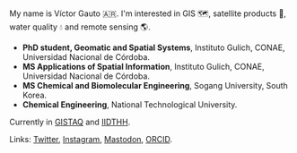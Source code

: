 My name is Víctor Gauto 🇦🇷. I'm interested in GIS 🗺️, satellite products 📡, water quality 💧 and remote sensing 🌎.

- **PhD student, Geomatic and Spatial Systems**, Instituto Gulich, CONAE, Universidad Nacional de Córdoba.
- **MS Applications of Spatial Information**, Instituto Gulich, CONAE, Universidad Nacional de Córdoba.
- **MS Chemical and Biomolecular Engineering**, Sogang University, South Korea.
- **Chemical Engineering**, National Technological University.

Currently in [GISTAQ](https://www.facebook.com/GISTAQ) and [IIDTHH](https://iidthh.conicet.gov.ar/).

Links: [Twitter](https://twitter.com/vhgauto), [Instagram](https://www.instagram.com/vhgauto/), [Mastodon](https://mastodon.social/@vhgauto), [ORCID](https://orcid.org/0000-0001-9960-8558).
